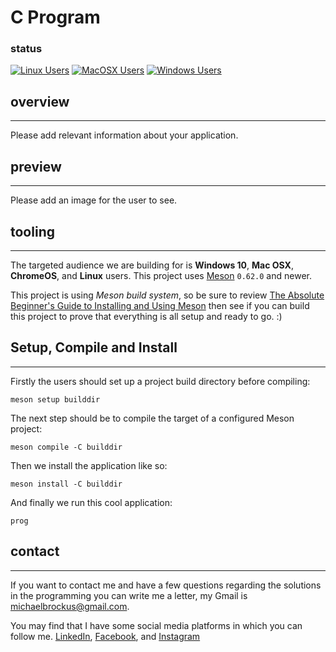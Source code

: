 # C Program

### status

[![Linux Users](https://github.com/troglobyte-coder/meson_prog_c/actions/workflows/ci_runner_linux.yml/badge.svg)](https://github.com/troglobyte-coder/meson_prog_c/actions/workflows/ci_runner_linux.yml) [![MacOSX Users](https://github.com/troglobyte-coder/meson_prog_c/actions/workflows/ci_runner_macosx.yml/badge.svg)](https://github.com/troglobyte-coder/meson_prog_c/actions/workflows/ci_runner_macosx.yml) [![Windows Users](https://github.com/troglobyte-coder/meson_prog_c/actions/workflows/ci_runner_windows.yml/badge.svg)](https://github.com/troglobyte-coder/meson_prog_c/actions/workflows/ci_runner_windows.yml)

## overview

* * *

Please add relevant information about your application.

## preview

* * *

Please add an image for the user to see.

## tooling

* * *

The targeted audience we are building for is **Windows 10**, **Mac OSX**, **ChromeOS**, and **Linux**
users. This project uses [Meson](https://mesonbuild.com/) `0.62.0` and newer.

This project is using *Meson build system*, so be sure to review
[The Absolute Beginner's Guide to Installing and Using Meson](https://mesonbuild.com/SimpleStart.html)
then see if you can build this project to prove that everything is all
setup and ready to go. :)

## Setup, Compile and Install

* * *

Firstly the users should set up a project build directory before
compiling:

```console
meson setup builddir
```

The next step should be to compile the target of a configured
Meson project:

```console
meson compile -C builddir
```

Then we install the application like so:

```console
meson install -C builddir
```

And finally we run this cool application:

```console
prog
```

## contact

* * *

If you want to contact me and have a few questions
regarding the solutions in the programming you can write
me a letter, my Gmail is <michaelbrockus@gmail.com>.

You may find that I have some social media platforms
in which you can follow me. [LinkedIn](https://www.linkedin.com/in/michael-brockus), [Facebook](https://facebook.com/michael.brockus.555), and [Instagram](https://instagram.com/troglobyte_coder/)
